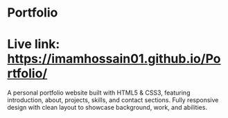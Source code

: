 # Portfolio
# Live link: https://imamhossain01.github.io/Portfolio/

A personal portfolio website built with HTML5 &amp; CSS3, featuring introduction, about, projects, skills, and contact sections. Fully responsive design with clean layout to showcase background, work, and abilities.

